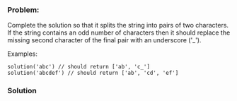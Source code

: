 ### Problem:
<p>Complete the solution so that it splits the string into pairs of two characters.  If the string contains an odd number of characters then it should replace the missing second character of the final pair with an underscore (&apos;_&apos;).</p>
<p>Examples:</p>
<pre><code class="language-javascript">solution(<span class="hljs-string">&apos;abc&apos;</span>) <span class="hljs-comment">// should return [&apos;ab&apos;, &apos;c_&apos;]</span>
solution(<span class="hljs-string">&apos;abcdef&apos;</span>) <span class="hljs-comment">// should return [&apos;ab&apos;, &apos;cd&apos;, &apos;ef&apos;]</span></code></pre>
<pre style="display: none;"><code class="language-php">solution(<span class="hljs-string">&apos;abc&apos;</span>) <span class="hljs-comment">// should return [&apos;ab&apos;, &apos;c_&apos;]</span>
solution(<span class="hljs-string">&apos;abcdef&apos;</span>) <span class="hljs-comment">// should return [&apos;ab&apos;, &apos;cd&apos;, &apos;ef&apos;]</span></code></pre>
<pre style="display: none;"><code class="language-csharp">SplitString.Solution(<span class="hljs-string">&quot;abc&quot;</span>); <span class="hljs-comment">// should return [&quot;ab&quot;, &quot;c_&quot;]</span>
SplitString.Solution(<span class="hljs-string">&quot;abcdef&quot;</span>); <span class="hljs-comment">// should return [&quot;ab&quot;, &quot;cd&quot;, &quot;ef&quot;]</span></code></pre>
<pre style="display: none;"><code class="language-coffeescript">solution(<span class="hljs-string">&apos;abc&apos;</span>) <span class="hljs-comment"># should return [&apos;ab&apos;, &apos;c_&apos;]</span>
solution(<span class="hljs-string">&apos;abcdef&apos;</span>) <span class="hljs-comment"># should return [&apos;ab&apos;, &apos;cd&apos;, &apos;ef&apos;]</span></code></pre>
<pre style="display: none;"><code class="language-ruby">solution(<span class="hljs-string">&apos;abc&apos;</span>) <span class="hljs-comment"># should return [&apos;ab&apos;, &apos;c_&apos;]</span>
solution(<span class="hljs-string">&apos;abcdef&apos;</span>) <span class="hljs-comment"># should return [&apos;ab&apos;, &apos;cd&apos;, &apos;ef&apos;]</span></code></pre>
<pre style="display: none;"><code class="language-elixir">solution(<span class="hljs-string">&quot;abc&quot;</span>) <span class="hljs-comment"># should return [&quot;ab&quot;, &quot;c_&quot;]</span>
solution(<span class="hljs-string">&quot;abcdef&quot;</span>) <span class="hljs-comment"># should return [&quot;ab&quot;, &quot;cd&quot;, &quot;ef&quot;]</span></code></pre>
<pre style="display: none;"><code class="language-julia">solution(<span class="hljs-string">&quot;abc&quot;</span>) <span class="hljs-comment"># should return [&quot;ab&quot;, &quot;c_&quot;]</span>
solution(<span class="hljs-string">&quot;abcdef&quot;</span>) <span class="hljs-comment"># should return [&quot;ab&quot;, &quot;cd&quot;, &quot;ef&quot;]</span></code></pre>
<pre style="display: none;"><code class="language-python">solution(<span class="hljs-string">&apos;abc&apos;</span>) <span class="hljs-comment"># should return [&apos;ab&apos;, &apos;c_&apos;]</span>
solution(<span class="hljs-string">&apos;abcdef&apos;</span>) <span class="hljs-comment"># should return [&apos;ab&apos;, &apos;cd&apos;, &apos;ef&apos;]</span></code></pre>
<pre style="display: none;"><code class="language-haskell"><span class="hljs-title">solution</span> <span class="hljs-string">&quot;abc&quot;</span> `shouldBe` [<span class="hljs-string">&quot;ab&quot;</span>, <span class="hljs-string">&quot;c_&quot;</span>]
<span class="hljs-title">solution</span> <span class="hljs-string">&quot;abcdef&quot;</span> `shouldBe` [<span class="hljs-string">&quot;ab&quot;</span>, <span class="hljs-string">&quot;cd&quot;</span>, <span class="hljs-string">&quot;ef&quot;</span>]</code></pre>
<pre style="display: none;"><code class="language-go">Solution(<span class="hljs-string">&quot;abc&quot;</span>) <span class="hljs-comment">//should return [&quot;ab&quot;, &quot;c_&quot;]</span>
Solution(<span class="hljs-string">&quot;abcdef&quot;</span>) <span class="hljs-comment">//should return [&quot;ab&quot;, &quot;cd&quot;, &quot;ef&quot;]</span></code></pre>
<pre style="display: none;"><code class="language-scala">solution(<span class="hljs-symbol">&apos;ab</span>c&apos;)    <span class="hljs-comment">// should return List(&quot;ab&quot;, &quot;c_&quot;)</span>
solution(<span class="hljs-symbol">&apos;abcde</span>f&apos;) <span class="hljs-comment">// should return List(&quot;ab&quot;, &quot;cd&quot;, &quot;ef&quot;)</span></code></pre>
<pre style="display: none;"><code class="language-clojure">(<span class="hljs-name">solution</span> <span class="hljs-string">&quot;abc&quot;</span>) <span class="hljs-comment">; =&gt; [&quot;ab&quot; &quot;c_&quot;]</span>
(<span class="hljs-name">solution</span> <span class="hljs-string">&quot;abcd&quot;</span>) <span class="hljs-comment">; =&gt; [&quot;ab&quot; &quot;cd&quot;]</span></code></pre>

### Solution